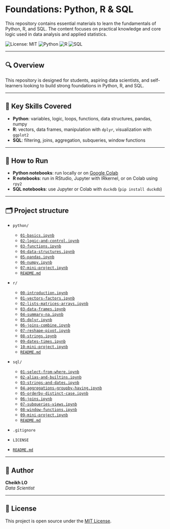 # Foundations: Python, R & SQL

This repository contains essential materials to learn the fundamentals of Python, R, and SQL. The content focuses on practical knowledge and core logic used in data analysis and applied statistics.

![License: MIT](https://img.shields.io/badge/License-MIT-yellow.svg)
![Python](https://img.shields.io/badge/Python-Data--Analysis-blue)
![R](https://img.shields.io/badge/R-Statistics-blue)
![SQL](https://img.shields.io/badge/SQL-Queries-orange)

---

## 🔍 Overview

This repository is designed for students, aspiring data scientists, and self-learners looking to build strong foundations in Python, R, and SQL. 

---

## 🧠 Key Skills Covered

- **Python**: variables, logic, loops, functions, data structures, pandas, numpy
- **R**: vectors, data frames, manipulation with `dplyr`, visualization with `ggplot2`
- **SQL**: filtering, joins, aggregation, subqueries, window functions

---

## 🚀 How to Run

- **Python notebooks**: run locally or on [Google Colab](https://colab.research.google.com/)
- **R notebooks**: run in RStudio, Jupyter with IRkernel, or on Colab using `rpy2`
- **SQL notebooks**: use Jupyter or Colab with `duckdb` (`pip install duckdb`)

---

## 🗂️ Project structure

- `python/`
  - [`01-basics.ipynb`](python/01-basics.ipynb)
  - [`02-logic-and-control.ipynb`](python/02-logic-and-control.ipynb)
  - [`03-functions.ipynb`](python/03-functions.ipynb)
  - [`04-data-structures.ipynb`](python/04-data-structures.ipynb)
  - [`05-pandas.ipynb`](python/05-pandas.ipynb)
  - [`06-numpy.ipynb`](python/06-numpy.ipynb)
  - [`07-mini-project.ipynb`](python/07-mini-project.ipynb)
  - [`README.md`](python/README.md)

- `r/`
  - [`00-introduction.ipynb`](r/00-introduction.ipynb)
  - [`01-vectors-factors.ipynb`](r/01-vectors-factors.ipynb)
  - [`02-lists-matrices-arrays.ipynb`](r/02-lists-matrices-arrays.ipynb)
  - [`03-data-frames.ipynb`](r/03-data-frames.ipynb)
  - [`04-summary-na.ipynb`](r/04-summary-na.ipynb)
  - [`05-dplyr.ipynb`](r/05-dplyr.ipynb)
  - [`06-joins-combine.ipynb`](r/06-joins-combine.ipynb)
  - [`07-reshape-pivot.ipynb`](r/07-reshape-pivot.ipynb)
  - [`08-strings.ipynb`](r/08-strings.ipynb)
  - [`09-dates-times.ipynb`](r/09-dates-times.ipynb)
  - [`10-mini-project.ipynb`](r/10-mini-project.ipynb)
  - [`README.md`](r/README.md)

- `sql/`  
  - [`01-select-from-where.ipynb`](sql/01-select-from-where.ipynb)  
  - [`02-alias-and-builtins.ipynb`](sql/02-alias-and-builtins.ipynb)  
  - [`03-strings-and-dates.ipynb`](sql/03-strings-and-dates.ipynb)  
  - [`04-aggregations-groupby-having.ipynb`](sql/04-aggregations-groupby-having.ipynb)  
  - [`05-orderby-distinct-case.ipynb`](sql/05-orderby-distinct-case.ipynb)  
  - [`06-joins.ipynb`](sql/06-joins.ipynb)  
  - [`07-subqueries-views.ipynb`](sql/07-subqueries-views.ipynb)  
  - [`08-window-functions.ipynb`](sql/08-window-functions.ipynb)  
  - [`09-mini-project.ipynb`](sql/09-mini-project.ipynb)  
  - [`README.md`](sql/README.md)

- `.gitignore`  
- `LICENSE`  
- [`README.md`](README.md)


---

## 👤 Author

**Cheikh LO**  
*Data Scientist*  

---

## 📄 License

This project is open source under the [MIT License](LICENSE).